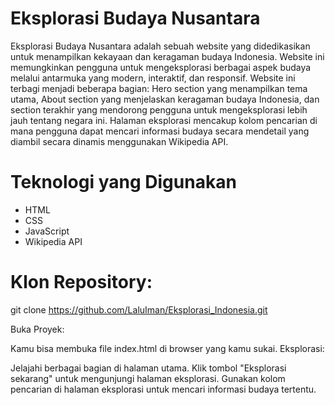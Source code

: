 # Eksplorasi Budaya Nusantara

Eksplorasi Budaya Nusantara adalah sebuah website yang didedikasikan untuk menampilkan kekayaan dan keragaman budaya Indonesia. 
Website ini memungkinkan pengguna untuk mengeksplorasi berbagai aspek budaya melalui antarmuka yang modern, interaktif, dan responsif. 
Website ini terbagi menjadi beberapa bagian: Hero section yang menampilkan tema utama, About section yang menjelaskan keragaman budaya Indonesia, 
dan section terakhir yang mendorong pengguna untuk mengeksplorasi lebih jauh tentang negara ini. Halaman eksplorasi mencakup kolom pencarian di mana 
pengguna dapat mencari informasi budaya secara mendetail yang diambil secara dinamis menggunakan Wikipedia API.

# Teknologi yang Digunakan
- HTML
- CSS
- JavaScript
- Wikipedia API

# Klon Repository:


git clone https://github.com/LaluIman/Eksplorasi_Indonesia.git

Buka Proyek:

Kamu bisa membuka file index.html di browser yang kamu sukai.
Eksplorasi:

Jelajahi berbagai bagian di halaman utama.
Klik tombol "Eksplorasi sekarang" untuk mengunjungi halaman eksplorasi.
Gunakan kolom pencarian di halaman eksplorasi untuk mencari informasi budaya tertentu.